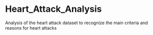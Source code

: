 # Heart_Attack_Analysis
Analysis of the heart attack dataset to recognize the main criteria and reasons for heart attacks
